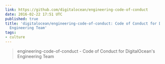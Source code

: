 ```yaml
---
link: https://github.com/digitalocean/engineering-code-of-conduct
date: 2016-02-22 17:51 UTC
published: true
title: 'digitalocean/engineering-code-of-conduct: Code of Conduct for DigitalOcean''s
  Engineering Team'
tags:
- culture
---
```


<blockquote>engineering-code-of-conduct - Code of Conduct for DigitalOcean's Engineering Team</blockquote>
